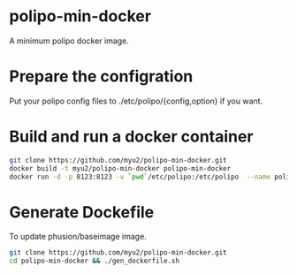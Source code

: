 # polipo-min-docker
A minimum polipo docker image.

# Prepare the configration
Put your polipo config files to ./etc/polipo/{config,option} if you want.

# Build and run a docker container
```sh
git clone https://github.com/myu2/polipo-min-docker.git
docker build -t myu2/polipo-min-docker polipo-min-docker
docker run -d -p 8123:8123 -v `pwd`/etc/polipo:/etc/polipo  --name polipo-min myu2/polipo-min-docker
```

# Generate Dockefile
To update phusion/baseimage image.
```sh
git clone https://github.com/myu2/polipo-min-docker.git
cd polipo-min-docker && ./gen_dockerfile.sh
```
